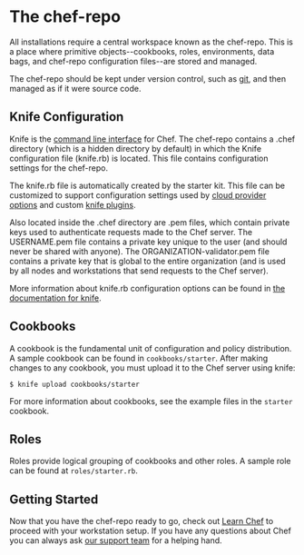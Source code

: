 The chef-repo
===============
All installations require a central workspace known as the chef-repo. This is a place where primitive objects--cookbooks, roles, environments, data bags, and chef-repo configuration files--are stored and managed.

The chef-repo should be kept under version control, such as [git](http://git-scm.org), and then managed as if it were source code.

Knife Configuration
-------------------
Knife is the [command line interface](https://docs.chef.io/knife.html) for Chef. The chef-repo contains a .chef directory (which is a hidden directory by default) in which the Knife configuration file (knife.rb) is located. This file contains configuration settings for the chef-repo.

The knife.rb file is automatically created by the starter kit. This file can be customized to support configuration settings used by [cloud provider options](https://docs.chef.io/plugin_knife.html) and custom [knife plugins](https://docs.chef.io/plugin_knife_custom.html).

Also located inside the .chef directory are .pem files, which contain private keys used to authenticate requests made to the Chef server. The USERNAME.pem file contains a private key unique to the user (and should never be shared with anyone). The ORGANIZATION-validator.pem file contains a private key that is global to the entire organization (and is used by all nodes and workstations that send requests to the Chef server).

More information about knife.rb configuration options can be found in [the documentation for knife](https://docs.chef.io/config_rb_knife.html).

Cookbooks
---------
A cookbook is the fundamental unit of configuration and policy distribution. A sample cookbook can be found in `cookbooks/starter`. After making changes to any cookbook, you must upload it to the Chef server using knife:

    $ knife upload cookbooks/starter

For more information about cookbooks, see the example files in the `starter` cookbook.

Roles
-----
Roles provide logical grouping of cookbooks and other roles. A sample role can be found at `roles/starter.rb`.

Getting Started
-------------------------
Now that you have the chef-repo ready to go, check out [Learn Chef](https://learn.chef.io/) to proceed with your workstation setup. If you have any questions about Chef you can always ask [our support team](https://www.chef.io/support/) for a helping hand.
